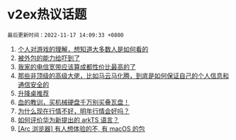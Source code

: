 # v2ex热议话题

`最后更新时间：2022-11-17 14:09:33 +0800`

1. [个人对游戏的理解，想知道大多数人是如何看的](https://www.v2ex.com/t/895741)
1. [被外包的能力给吓到了](https://www.v2ex.com/t/895875)
1. [我家的电信宽带应该算成都性价比最高的了](https://www.v2ex.com/t/895757)
1. [那些非顶级的高级大佬，比如马云马化腾，到底是如何保证自己的个人信息和通信安全的](https://www.v2ex.com/t/895744)
1. [升降桌推荐](https://www.v2ex.com/t/895826)
1. [血的教训，买机械硬盘千万别买叠瓦盘！](https://www.v2ex.com/t/895678)
1. [为什么现在行情不好，明年行情会好吗？](https://www.v2ex.com/t/895868)
1. [如何评价华为新提出的 arkTS 语言？](https://www.v2ex.com/t/895887)
1. [[Arc 浏览器] 有人想体验的不, 有 macOS 的包](https://www.v2ex.com/t/895718)

